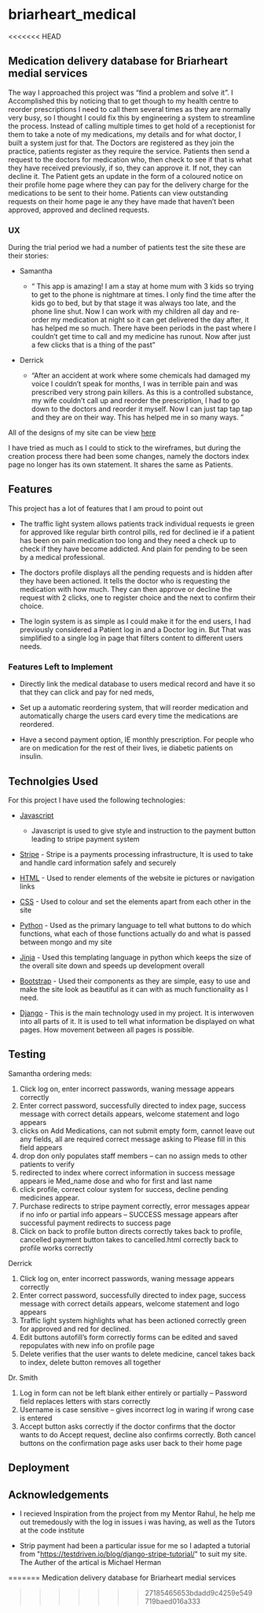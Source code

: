 # briarheart_medical
<<<<<<< HEAD
## Medication delivery database for Briarheart medial services  

The way I approached this project was “find a problem and solve it”.  I Accomplished this by noticing that to get though to my health centre to reorder prescriptions I need to call them several times as they are normally very busy, so I thought I could fix this by engineering a system to streamline the process. Instead of calling multiple times to get hold of a receptionist for them to take a note of my medications, my details and for what doctor, I built a system just for that. The Doctors are registered as they join the practice, patients register as they require the service. Patients then send a request to the doctors for medication who, then check to see if that is what they have received previously, if so, they can approve it. If not, they can decline it. The Patient gets an update in the form of a coloured notice on their profile home page where they can pay for the delivery charge for the medications to be sent to their home. Patients can view outstanding requests on their home page ie any they have made that haven’t been approved, approved and declined requests.

### UX

During the trial period we had a number of patients test the site these are their stories:


-	Samantha 
    - “ This app is amazing! I am a stay at home mum with 3 kids so trying to get to the phone is nightmare at times. I only find the time after the kids go to bed, but by that stage it was always too late, and the phone line shut. Now I can work with my children all day and re-order my medication at night so it can get delivered the day after, it has helped me so much. There have been periods in the past where I couldn’t get time to call and my medicine has runout. Now after just a few clicks that is a thing of the past”


- Derrick
    - “After an accident at work where some chemicals had damaged my voice I couldn’t speak for months, I was in terrible pain and was prescribed very strong pain killers. As this is a controlled substance, my wife couldn’t call up and reorder the prescription, I had to go down to the doctors and reorder it myself. Now I can just tap tap tap and they are on their way. This has helped me in so many ways. ”
 

All of the designs of my site can be view [here](…/wireframes/Wireframes.pdf)
 
I have tried as much as I could to stick to the wireframes, but during the creation process there had been some changes, namely the doctors index page no longer has its own statement. It shares the same as Patients.

## Features

This project has a lot of features that I am proud to point out

-	The traffic light system allows patients track individual requests ie green for approved like regular birth control pills, red for declined ie if a patient has been on pain medication too long and they need a check up to check if they have become addicted. And plain for pending to be seen by a medical professional. 
	

-	The doctors profile displays all the pending requests and is hidden after they have been actioned. It tells the doctor who is requesting the medication with how much. They can then approve or decline the request with 2 clicks, one to register choice and the next to confirm their choice. 
	

-	The login system is as simple as I could make it for the end users, I had previously considered a Patient log in and a Doctor log in. But That was simplified to a single log in page that filters content to different users needs. 
	

### Features Left to Implement

-	Directly link the medical database to users medical record and have it so that they can click and pay for ned meds, 
	

-	Set up a automatic reordering system, that will reorder medication and automatically charge the users card every time the medications are reordered. 


-	Have a second payment option, IE monthly prescription. For people who are on medication for the rest of their lives, ie diabetic patients on insulin. 


## Technolgies Used

For this project I have used the following technologies:


-	 [Javascript](https://www.javascript.com/)
        -	Javascript is used to give style and instruction to the payment button leading to stripe payment system
-	[Stripe](https://stripe.com/gb)
        -	Stripe is a payments processing infrastructure, It is used to take and handle card information safely and securely
-	[HTML]( https://html5.org/)
        -	Used to render elements of the website ie pictures or navigation links
-	[CSS]( https://www.w3.org/Style/CSS/Overview.en.html)
        -	Used to colour and set the elements apart from each other in the site

-	[Python]( https://www.python.org/)
        -	Used as the primary language to tell what buttons to do which functions, what each of those functions actually do and what is passed between mongo and my site

-	[Jinja]( https://jinja.palletsprojects.com/en/2.11.x/)
        -	Used this templating language in python which keeps the size of the overall site down and speeds up development overall

-	[Bootstrap]( https://getbootstrap.com/)
        -	Used their components as they are simple, easy to use and make the site look as beautiful as it can with as much functionality as I need.

-	[Django]( https://www.djangoproject.com/)
        -	This is the main technology used in my project. It is interwoven into all parts of it. It is  used to tell what information  be displayed on what pages. How movement between all pages is possible. 
   

## Testing

Samantha ordering meds:
1.	Click log on, enter incorrect passwords, waning message appears correctly
2.	Enter correct password, successfully directed to index page, success message with correct details appears, welcome statement and logo appears
3.	clicks on Add Medications, can not submit empty form, cannot leave out any fields, all are required correct message asking to Please fill in this field appears
4.	drop don only populates staff members – can no assign meds to other patients to verify
5.	redirected to index where correct information in success message appears ie Med_name dose and who for first and last name
6.	click profile, correct colour system for success, decline pending medicines appear.
7.	Purchase redirects to stripe payment correctly, error messages appear if no info or partial info appears – SUCCESS message appears after successful payment redirects to success page
8.	Click on back to profile button directs correctly takes back to profile, cancelled payment button takes to cancelled.html correctly back to profile works correctly
	

Derrick
1.	Click log on, enter incorrect passwords, waning message appears correctly
2.	Enter correct password, successfully directed to index page, success message with correct details appears, welcome statement and logo appears
3.	Traffic light system highlights what has been actioned correctly green for approved and red for declined. 
4.	Edit buttons autofill’s form correctly forms can be edited and saved repopulates with new info on profile page
5.	Delete verifies that the user wants to delete medicine, cancel takes back to index, delete button removes all together
	

Dr. Smith
1.	Log in form can not be left blank either entirely or partially – Password field replaces letters with stars correctly
2.	Username is case sensitive – gives incorrect log in waring if wrong case is entered
3.	 Accept button asks correctly if the doctor confirms that the doctor wants to do Accept request, decline also confirms correctly. Both cancel buttons on the confirmation page asks user back to their home page 


## Deployment



## Acknowledgements

- I recieved Inspiration from the project from my Mentor Rahul, he help me out tremedously with the log in issues i was having, as well as the Tutors at the code institute

- Strip payment had been a particular issue for me so I adapted a tutorial from "https://testdriven.io/blog/django-stripe-tutorial/" to suit my site. The Auther of the artical is Michael Herman

=======
Medication delivery database for Briarheart medial services  
>>>>>>> 27185465653bdadd9c4259e549719baed016a333
